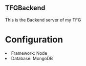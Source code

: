 ## TFGBackend
This is the Backend server of my TFG

# Configuration
<lo>
<li> Framework: Node</li>
<li> Database: MongoDB</li>
</lo>